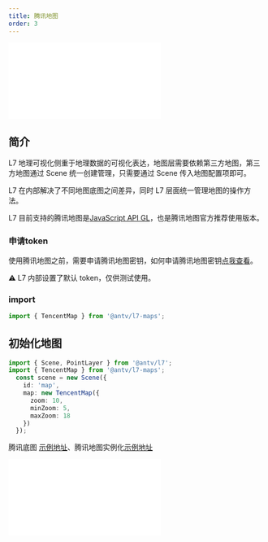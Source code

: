 ```yaml
---
title: 腾讯地图
order: 3
---
```


<embed src="@/docs/common/style.md"></embed>

## 简介

L7 地理可视化侧重于地理数据的可视化表达，地图层需要依赖第三方地图，第三方地图通过 Scene 统一创建管理，只需要通过 Scene 传入地图配置项即可。

L7 在内部解决了不同地图底图之间差异，同时 L7 层面统一管理地图的操作方法。

L7 目前支持的腾讯地图是[JavaScript API GL](https://lbs.qq.com/webApi/javascriptGL/glGuide/glOverview)，也是腾讯地图官方推荐使用版本。

### 申请token

使用腾讯地图之前，需要申请腾讯地图密钥，如何申请腾讯地图密钥[点我查看](https://lbs.qq.com/webApi/javascriptGL/glGuide/glBasic)。

⚠️  L7 内部设置了默认 token，仅供测试使用。

### import

```javascript
import { TencentMap } from '@antv/l7-maps';
```

## 初始化地图

```ts
import { Scene, PointLayer } from '@antv/l7';
import { TencentMap } from '@antv/l7-maps';
  const scene = new Scene({
    id: 'map',
    map: new TencentMap({
      zoom: 10,
      minZoom: 5,
      maxZoom: 18
    })
  });
```

腾讯底图 [示例地址](/examples/map/map/#tencentmap)、腾讯地图实例化[示例地址](/examples/map/map/#tmapInstance)

<embed src="@/docs/common/map.zh.md"></embed>